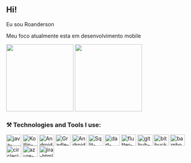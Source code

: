 ## Hi!

Eu sou Roanderson

Meu foco atualmente esta em  desenvolvimento mobile


<div>
  <img height="180em" src="https://github-readme-stats.vercel.app/api?username=roandersonpinheiro&show_icons=true&theme=tokyonight"/>
  <img height="180em" src="https://github-readme-stats.vercel.app/api/top-langs/?username=roandersonpinheiro&layout=compact&theme=tokyonight"/>
</div>


### ⚒️ Technologies and Tools I use:


<div>
  <img align="center" alt="java-html" height="30" width="40" src="https://cdn.jsdelivr.net/gh/devicons/devicon/icons/java/java-original.svg"/>
  <img align="center" alt="Kotlin-html" height="30" width="40" src="https://cdn.jsdelivr.net/gh/devicons/devicon/icons/kotlin/kotlin-original.svg"/>
  <img align="center" alt="Android-html" height="30" width="40" src="https://cdn.jsdelivr.net/gh/devicons/devicon/icons/android/android-original.svg"/>
  <img align="center" alt="Gradle-html" height="30" width="40" src="https://cdn.jsdelivr.net/gh/devicons/devicon/icons/gradle/gradle-plain.svg"/>
  <img align="center" alt="AndroidStudio-html" height="30" width="40" src="https://cdn.jsdelivr.net/gh/devicons/devicon/icons/androidstudio/androidstudio-original.svg"/>
  <img align="center" alt="Sqlit-html" height="30" width="40" src="https://cdn.jsdelivr.net/gh/devicons/devicon/icons/sqlite/sqlite-original.svg"/>
  <img align="center" alt="dart-html" height="30" width="40" src="https://cdn.jsdelivr.net/gh/devicons/devicon/icons/dart/dart-original.svg"/>
  <img align="center" alt="flutter-html" height="30" width="40" src="https://cdn.jsdelivr.net/gh/devicons/devicon/icons/flutter/flutter-original.svg"/>
  <img align="center" alt="github-html" height="30" width="40" src="https://cdn.jsdelivr.net/gh/devicons/devicon/icons/github/github-original.svg"/>
  <img align="center" alt="bitbucket-html" height="30" width="40" src="https://cdn.jsdelivr.net/gh/devicons/devicon/icons/bitbucket/bitbucket-original.svg"/>
  <img align="center" alt="bamboo-html" height="30" width="40" src="https://cdn.jsdelivr.net/gh/devicons/devicon/icons/bamboo/bamboo-original.svg"/>
  <img align="center" alt="circleci-html" height="30" width="40" src="https://cdn.jsdelivr.net/gh/devicons/devicon/icons/circleci/circleci-plain.svg"/>
  <img align="center" alt="azure-html" height="30" width="40" src="https://cdn.jsdelivr.net/gh/devicons/devicon/icons/azure/azure-original.svg"/>
   <img align="center" alt="jira-html" height="30" width="40" src="https://cdn.jsdelivr.net/gh/devicons/devicon/icons/jira/jira-original.svg"/>
</div>
